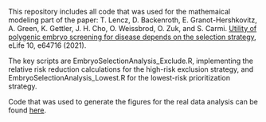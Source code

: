 This repository includes all code that was used for the mathemaical modeling part of the paper: T. Lencz, D. Backenroth, E. Granot-Hershkovitz, A. Green, K. Gettler, J. H. Cho, O. Weissbrod, O. Zuk, and S. Carmi. [Utility of polygenic embryo screening for disease depends on the selection strategy](https://doi.org/10.7554/eLife.64716), eLife 10, e64716 (2021).

The key scripts are EmbryoSelectionAnalysis_Exclude.R, implementing the relative risk reduction calculations for the high-risk exclusion strategy, and EmbryoSelectionAnalysis_Lowest.R for the lowest-risk prioritization strategy.

Code that was used to generate the figures for the real data analysis can be found [here](https://github.com/dbackenroth/embryo_selection).